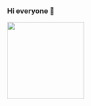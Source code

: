 ### Hi everyone 👋

<p float="left">
  <img src="https://github-readme-stats.vercel.app/api?username=MaxiAmZocken&show_icons=true&count_private=true&title_color=4f8cc9&text_color=9f9f9f&icon_color=4f8cc9&bg_color=181818" height="180">
